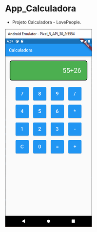 # App_Calculadora

- Projeto Calculadora - LovePeople.

![](https://github.com/LuGuMeLo/App_Calculadora/blob/main/assets/imagens/App_Calculadora_image.png)


